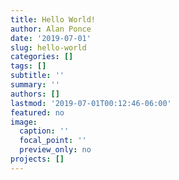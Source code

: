 ```yaml
---
title: Hello World!
author: Alan Ponce
date: '2019-07-01'
slug: hello-world
categories: []
tags: []
subtitle: ''
summary: ''
authors: []
lastmod: '2019-07-01T00:12:46-06:00'
featured: no
image:
  caption: ''
  focal_point: ''
  preview_only: no
projects: []
---
```

